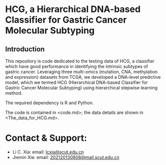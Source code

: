 # HCG, a Hierarchical DNA-based Classifier for Gastric Cancer Molecular Subtyping


## Introduction

This repository is code dedicated to the testing data of HCG, a classifier which have good performance in identifying the intrinsic subtypes of gastric cancer. Leveraging three multi-omics (mutation, CNA, methylation and expression) datasets from TCGA, we developed a DNA-level predictive model, which we termed HCG (Hierarchical DNA-based Classifier for Gastric Cancer Molecular Subtyping) using hierarchical stepwise learning method.

The required dependency is R and Python.

The code is contained in <code.md>; the data details are shown in <The_data_for_HCG.md>.


# Contact & Support:

* Li C. Xia: email: [lcxia@scut.edu.cn](mailto:lcxia@scut.edu.cn)
* Jiemin Xie: email: [202120130808@mail.scut.edu.cn](mailto:202120130808@mail.scut.edu.cn)



